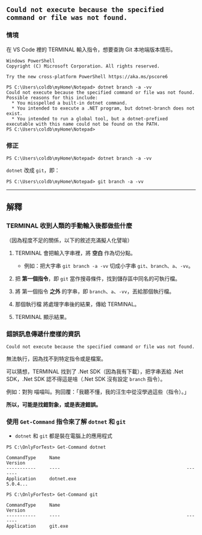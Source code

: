 ## `Could not execute because the specified command or file was not found.`

### 情境

在 VS Code 裡的 TERMINAL 輸入指令，想要查詢 Git 本地端版本情形。

```
Windows PowerShell
Copyright (C) Microsoft Corporation. All rights reserved.

Try the new cross-platform PowerShell https://aka.ms/pscore6

PS C:\Users\coldb\myHome\Notepad> dotnet branch -a -vv
Could not execute because the specified command or file was not found.
Possible reasons for this include:
  * You misspelled a built-in dotnet command.
  * You intended to execute a .NET program, but dotnet-branch does not exist.
  * You intended to run a global tool, but a dotnet-prefixed executable with this name could not be found on the PATH.
PS C:\Users\coldb\myHome\Notepad>
```

### 修正

```
PS C:\Users\coldb\myHome\Notepad> dotnet branch -a -vv
```

`dotnet` 改成 `git`，即：

```
PS C:\Users\coldb\myHome\Notepad> git branch -a -vv
```

---

## 解釋

### TERMINAL 收到人類的手動輸入後都做些什麼

（因為程度不足的關係，以下的敘述充滿擬人化譬喻）

1. TERMINAL 會把輸入字串裡，將 **空白** 作為切分點。
   * 例如：把大字串 `git branch -a -vv` 切成小字串 `git`、`branch`、`a`、`-vv`。

2. 把 **第一個指令**，即 `git` 當作搜尋條件，找到儲存區中同名的可執行檔。

3. 將 第一個指令 **之外** 的字串，即 `branch`、`a`、`-vv`，丟給那個執行檔。

3. 那個執行檔 將處理字串後的結果，傳給 TERMINAL。

4. TERMINAL 顯示結果。

### 錯誤訊息傳遞什麼樣的資訊

```
Could not execute because the specified command or file was not found.
```

無法執行，因為找不到特定指令或是檔案。

可以猜想，TERMINAL 找到了 .Net SDK（因為我有下載），把字串丟給 .Net SDK，.Net SDK 認不得這是啥（.Net SDK 沒有設定 `branch` 指令）。

例如：對狗 喵喵叫。狗回覆：「我聽不懂，我的汪生中從沒學過這些（指令）。」

**所以，可能是找錯對象，或是表達錯誤。**

### 使用 `Get-Command` 指令來了解 `dotnet` 和 `git`

* `dotnet` 和 `git` 都是裝在電腦上的應用程式

```
PS C:\OnlyForTest> Get-Command dotnet

CommandType     Name                                               Version
-----------     ----                                               -------
Application     dotnet.exe                                         5.0.4...
```

```
PS C:\OnlyForTest> Get-Command git

CommandType     Name                                               Version
-----------     ----                                               -------
Application     git.exe
```